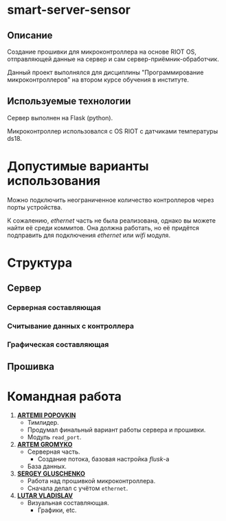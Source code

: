 # smart-server-sensor
## Описание
Создание прошивки для микроконтроллера на основе RIOT OS, отправляющей данные на сервер и сам сервер-приёмник-обработчик.

Данный проект выполнялся для дисциплины "Программирование микроконтроллеров" на втором курсе обучения в институте.

## Используемые технологии
Сервер выполнен на Flask (python).

Микроконтроллер использовался с OS RIOT с датчиками температуры ds18.

# Допустимые варианты использования
Можно подключить неограниченное количество контроллеров через порты устройства.

К сожалению, *ethernet* часть не была реализована, однако вы можете найти её среди коммитов. Она должна работать, но её придётся подправить для подключения *ethernet* или *wifi* модуля.

# Структура
## Сервер
### Серверная составляющая
### Считывание данных с контроллера
### Графическая составляющая


## Прошивка


# Командная работа
1. [**ARTEMII POPOVKIN**](https://github.com/Jrol123)
	- Тимлидер.
	- Продумал финальный вариант работы сервера и прошивки. 
	- Модуль `read_port`.
2. [**ARTEM GROMYKO**](https://github.com/IAmSerepok)
	- Серверная часть.
		+ Создание потока, базовая настройка *flusk*-а
	- База данных.
3. [**SERGEY GLUSCHENKO**](https://github.com/Tyferse)
	- Работа над прошивкой микроконтроллера.
	- Сначала делал с учётом `ethernet`.
4. [**LUTAR VLADISLAV**](https://github.com/RezerdPrime)
	- Визуальная составляющая.
		+ Графики, etc.